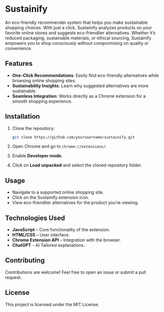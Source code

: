 # Sustainify

An eco-friendly recommender system that helps you make sustainable shopping choices. With just a click, Sustainify analyzes products on your favorite online stores and suggests eco-friendlier alternatives. Whether it’s reduced packaging, sustainable materials, or ethical sourcing, Sustainify empowers you to shop consciously without compromising on quality or convenience.  

## Features

- **One-Click Recommendations**: Easily find eco-friendly alternatives while browsing online shopping sites.  
- **Sustainability Insights**: Learn why suggested alternatives are more sustainable.  
- **Seamless Integration**: Works directly as a Chrome extension for a smooth shopping experience.  

## Installation

1. Clone the repository:

   ```bash
   git clone https://github.com/yourusername/sustainify.git
   ```

2. Open Chrome and go to `chrome://extensions/`.  
3. Enable **Developer mode**.  
4. Click on **Load unpacked** and select the cloned repository folder.  

## Usage

- Navigate to a supported online shopping site.  
- Click on the Sustainify extension icon.  
- View eco-friendlier alternatives for the product you’re viewing.  

## Technologies Used

- **JavaScript** – Core functionality of the extension.  
- **HTML/CSS** – User interface.  
- **Chrome Extension API** – Integration with the browser.  
- **ChatGPT** - AI Tailored explanations.

## Contributing

Contributions are welcome! Feel free to open an issue or submit a pull request.  

## License

This project is licensed under the MIT License.  